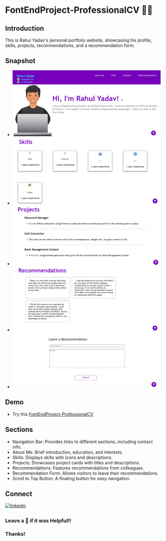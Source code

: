# FontEndProject-ProfessionalCV 👨‍💼


## Introduction

This is Rahul Yadav's personal portfolio website, showcasing his profile, skills, projects, recommendations, and a recommendation form.


## Snapshot
- ![snap](About.png)
- ![snap](Skills.png)
- ![snap](Projects.png)
- ![snap](Recommendations.png)
- ![snap](LeaveRecommendations.png)

## Demo

 - Try this [FontEndProject-ProfessionalCV ](https://rahulyadav147.github.io/FontEndProject-ProfessionalCV/)


## Sections

- Navigation Bar: Provides links to different sections, including contact info.
- About Me: Brief introduction, education, and interests.
- Skills: Displays skills with icons and descriptions.
- Projects: Showcases project cards with titles and descriptions.
- Recommendations: Features recommendations from colleagues.
- Recommendation Form: Allows visitors to leave their recommendations.
- Scroll to Top Button: A floating button for easy navigation.

  
## Connect 

[![linkedin](https://img.shields.io/badge/linkedin-0A66C2?style=for-the-badge&logo=linkedin&logoColor=white)](https://www.linkedin.com/in/rahulyadav693/)



## 
### Leave a 🌟 if it was Helpful!!
### Thanks!
